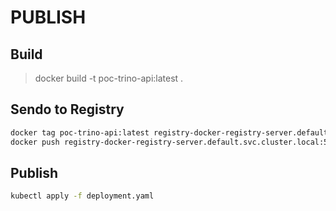 # PUBLISH

## Build

> docker build -t poc-trino-api:latest .

## Sendo to Registry

```bash
docker tag poc-trino-api:latest registry-docker-registry-server.default.svc.cluster.local:5000/poc-trino-api:latest
docker push registry-docker-registry-server.default.svc.cluster.local:5000/poc-trino-api:latest
```

## Publish

```bash
kubectl apply -f deployment.yaml
```